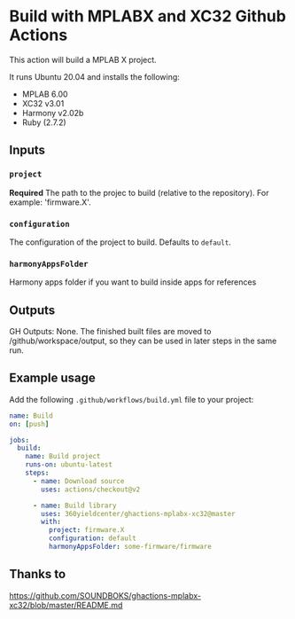 # Build with MPLABX and XC32 Github Actions

This action will build a MPLAB X project.

It runs Ubuntu 20.04 and installs the following:

- MPLAB 6.00
- XC32 v3.01
- Harmony v2.02b
- Ruby (2.7.2)

## Inputs

### `project`

**Required** The path to the projec to build (relative to the repository). For example: 'firmware.X'.

### `configuration`

The configuration of the project to build. Defaults to `default`.

### `harmonyAppsFolder`

Harmony apps folder if you want to build inside apps for references

## Outputs

GH Outputs: None.
The finished built files are moved to /github/workspace/output, so they can be used in later steps in the same run.

## Example usage

Add the following `.github/workflows/build.yml` file to your project:

```yaml
name: Build
on: [push]

jobs:
  build:
    name: Build project
    runs-on: ubuntu-latest
    steps:
      - name: Download source
        uses: actions/checkout@v2

      - name: Build library
        uses: 360yieldcenter/ghactions-mplabx-xc32@master
        with:
          project: firmware.X
          configuration: default
          harmonyAppsFolder: some-firmware/firmware
```

## Thanks to
https://github.com/SOUNDBOKS/ghactions-mplabx-xc32/blob/master/README.md
